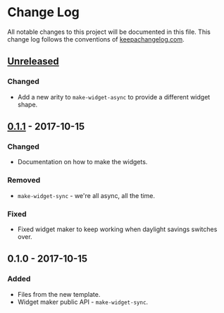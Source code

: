 # Change Log
All notable changes to this project will be documented in this file. This change log follows the conventions of [keepachangelog.com](http://keepachangelog.com/).

## [Unreleased]
### Changed
- Add a new arity to `make-widget-async` to provide a different widget shape.

## [0.1.1] - 2017-10-15
### Changed
- Documentation on how to make the widgets.

### Removed
- `make-widget-sync` - we're all async, all the time.

### Fixed
- Fixed widget maker to keep working when daylight savings switches over.

## 0.1.0 - 2017-10-15
### Added
- Files from the new template.
- Widget maker public API - `make-widget-sync`.

[Unreleased]: https://github.com/your-name/db-examples/compare/0.1.1...HEAD
[0.1.1]: https://github.com/your-name/db-examples/compare/0.1.0...0.1.1
